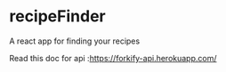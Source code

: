 # recipeFinder
A react app for finding your recipes

Read this doc for api :https://forkify-api.herokuapp.com/
